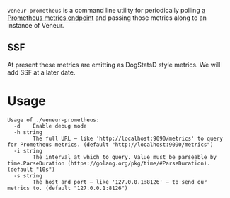 `veneur-prometheus` is a command line utility for periodically polling
[a Prometheus metrics endpoint](https://prometheus.io/docs/instrumenting/exposition_formats/)
and passing those metrics along to an instance of Veneur.

## SSF

At present these metrics are emitting as DogStatsD style metrics. We will add SSF at a later date.

# Usage

```
Usage of ./veneur-prometheus:
  -d	Enable debug mode
  -h string
    	The full URL — like 'http://localhost:9090/metrics' to query for Prometheus metrics. (default "http://localhost:9090/metrics")
  -i string
    	The interval at which to query. Value must be parseable by time.ParseDuration (https://golang.org/pkg/time/#ParseDuration). (default "10s")
  -s string
    	The host and port — like '127.0.0.1:8126' — to send our metrics to. (default "127.0.0.1:8126")
```
